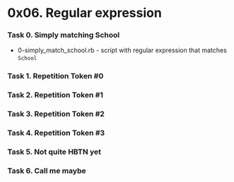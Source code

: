 # 0x06. Regular expression

### Task 0. Simply matching School 
* 0-simply_match_school.rb - script with regular expression that matches `School`

### Task 1. Repetition Token #0

### Task 2. Repetition Token #1

### Task 3. Repetition Token #2

### Task 4. Repetition Token #3

### Task 5. Not quite HBTN yet

### Task 6. Call me maybe
